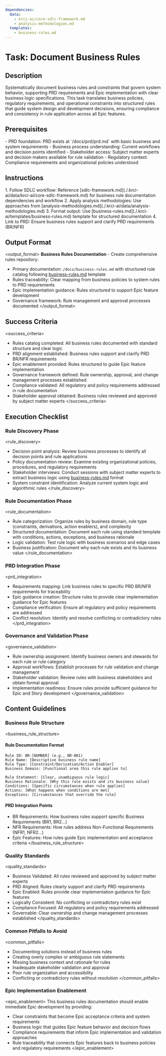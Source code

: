 ```yaml
---
dependencies:
  data:
    - krci-ai/core-sdlc-framework.md
    - analysis-methodologies.md
  templates:
    - business-rules.md
---
```

# Task: Document Business Rules

## Description

Systematically document business rules and constraints that govern system behavior, supporting PRD requirements and Epic implementation with clear business logic specifications. This task translates business policies, regulatory requirements, and operational constraints into structured rules that guide system design and development decisions, ensuring compliance and consistency in rule application across all Epic features.

## Prerequisites

<prerequisites>
- PRD foundation: PRD exists at `/docs/prd/prd.md` with basic business and system requirements
- Business process understanding: Current workflows and decision points identified
- Stakeholder access: Subject matter experts and decision makers available for rule validation
- Regulatory context: Compliance requirements and organizational policies understood

## Instructions

<instructions>
1. Follow SDLC workflow: Reference [sdlc-framework.md](./.krci-ai/data/krci-ai/core-sdlc-framework.md) for business rule documentation dependencies and workflow
2. Apply analysis methodologies: Use approaches from [analysis-methodologies.md](./.krci-ai/data/analysis-methodologies.md)
3. Format output: Use [business-rules.md](./.krci-ai/templates/business-rules.md) template for structured documentation
4. Link to PRD: Ensure business rules support and clarify PRD requirements (BR/NFR)
</instructions>

## Output Format

<output_format>
**Business Rules Documentation** - Create comprehensive rules repository:

- Primary documentation: `/docs/business-rules.md` with structured rule catalog following [business-rules.md](./.krci-ai/templates/business-rules.md) template
- Rules traceability: Clear mapping from business policies to system rules to PRD requirements
- Epic implementation guidance: Rules structured to support Epic feature development
- Governance framework: Rule management and approval processes documented
</output_format>

## Success Criteria

<success_criteria>
- Rules catalog completed: All business rules documented with standard structure and clear logic
- PRD alignment established: Business rules support and clarify PRD BR/NFR requirements
- Epic enablement provided: Rules structured to guide Epic feature implementation
- Governance framework defined: Rule ownership, approval, and change management processes established
- Compliance validated: All regulatory and policy requirements addressed in rule documentation
- Stakeholder approval obtained: Business rules reviewed and approved by subject matter experts
</success_criteria>

## Execution Checklist

### Rule Discovery Phase

<rule_discovery>
- Decision point analysis: Review business processes to identify all decision points and rule applications
- Policy documentation review: Examine existing organizational policies, procedures, and regulatory requirements
- Stakeholder interviews: Conduct sessions with subject matter experts to extract business logic using [business-rules.md](./.krci-ai/templates/business-rules.md) format
- System constraint identification: Analyze current system logic and algorithmic rules
</rule_discovery>

### Rule Documentation Phase

<rule_documentation>
- Rule categorization: Organize rules by business domain, rule type (constraints, derivations, action enablers), and complexity
- Structured documentation: Document each rule using standard template with conditions, actions, exceptions, and business rationale
- Logic validation: Test rule logic with business scenarios and edge cases
- Business justification: Document why each rule exists and its business value
</rule_documentation>

### PRD Integration Phase

<prd_integration>
- Requirements mapping: Link business rules to specific PRD BR/NFR requirements for traceability
- Epic guidance creation: Structure rules to provide clear implementation guidance for Epic features
- Compliance verification: Ensure all regulatory and policy requirements are addressed
- Conflict resolution: Identify and resolve conflicting or contradictory rules
</prd_integration>

### Governance and Validation Phase

<governance_validation>
- Rule ownership assignment: Identify business owners and stewards for each rule or rule category
- Approval workflows: Establish processes for rule validation and change management
- Stakeholder validation: Review rules with business stakeholders and obtain formal approval
- Implementation readiness: Ensure rules provide sufficient guidance for Epic and Story development
</governance_validation>

## Content Guidelines

### Business Rule Structure

<business_rule_structure>

#### Rule Documentation Format

```text
Rule ID: BR-[NUMBER] (e.g., BR-001)
Rule Name: [Descriptive business rule name]
Rule Type: [Constraint/Derivation/Action Enabler]
Business Domain: [Functional area this rule applies to]

Rule Statement: [Clear, unambiguous rule logic]
Business Rationale: [Why this rule exists and its business value]
Conditions: [Specific circumstances when rule applies]
Actions: [What happens when conditions are met]
Exceptions: [Circumstances that override the rule]
```

#### PRD Integration Points

- BR Requirements: How business rules support specific Business Requirements (BR1, BR2...)
- NFR Requirements: How rules address Non-Functional Requirements (NFR1, NFR2...)
- Epic Features: How rules guide Epic implementation and acceptance criteria
</business_rule_structure>

### Quality Standards

<quality_standards>
- Business Validated: All rules reviewed and approved by subject matter experts
- PRD Aligned: Rules clearly support and clarify PRD requirements
- Epic Enabled: Rules provide clear implementation guidance for Epic features
- Logically Consistent: No conflicting or contradictory rules exist
- Compliance Focused: All regulatory and policy requirements addressed
- Governable: Clear ownership and change management processes established
</quality_standards>

### Common Pitfalls to Avoid

<common_pitfalls>
- Documenting solutions instead of business rules
- Creating overly complex or ambiguous rule statements
- Missing business context and rationale for rules
- Inadequate stakeholder validation and approval
- Poor rule organization and accessibility
- Conflicting or contradictory rules without resolution
</common_pitfalls>

### Epic Implementation Enablement

<epic_enablement>
This business rules documentation should enable immediate Epic development by providing:

- Clear constraints that become Epic acceptance criteria and system requirements
- Business logic that guides Epic feature behavior and decision flows
- Compliance requirements that inform Epic implementation and validation approaches
- Rule traceability that connects Epic features back to business policies and regulatory requirements
</epic_enablement>
